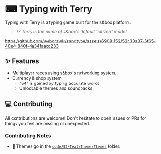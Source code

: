 # ⌨ Typing with Terry

Typing with Terry is a typing game built for the s&box platform.

> _⁉️ Terry is the name of s&box's default "citizen" model._

https://github.com/webcrawls/sandtype/assets/69081152/52433a37-6f65-40e4-840f-4a34faacc233

## ✨ Features

- Multiplayer races using s&box's networking system.
- Currency & shop system
  - "wt" is gained by typing accurate words
  - Unlockable themes and soundpacks

## 💻 Contributing

All contributions are welcome! Don't hesitate to open issues or PRs for things you feel are missing or unexpected.

### Contributing Notes

- 💄 Themes go in the [`code/UI/Text/Theme/Themes`](https://github.com/webcrawls/sandtype/tree/master/code/UI/Text/Theme/Themes) folder.